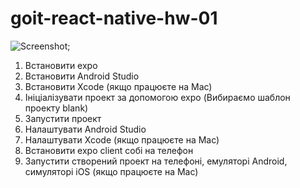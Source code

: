 # goit-react-native-hw-01

![Screenshot](Screenshot-react-native-blank.jpg);

1. Встановити expo
2. Встановити Android Studio
3. Встановити Xcode (якщо працюєте на Mac)
4. Ініціалізувати проект за допомогою expo (Вибираємо шаблон проекту blank)
5. Запустити проект
6. Налаштувати Android Studio
7. Налаштувати Xcode (якщо працюєте на Mac)
8. Встановити expo client собі на телефон
9. Запустити створений проект на телефоні, емуляторі Android, симуляторі iOS (якщо працюєте на Mac)